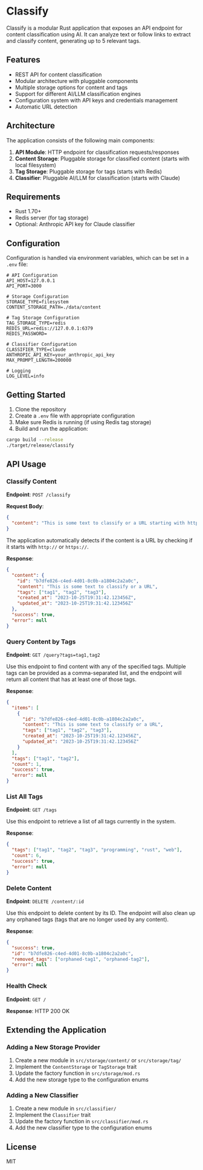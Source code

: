# Classify

Classify is a modular Rust application that exposes an API endpoint for content classification using AI. It can analyze text or follow links to extract and classify content, generating up to 5 relevant tags.

## Features

- REST API for content classification
- Modular architecture with pluggable components
- Multiple storage options for content and tags
- Support for different AI/LLM classification engines
- Configuration system with API keys and credentials management
- Automatic URL detection

## Architecture

The application consists of the following main components:

1. **API Module**: HTTP endpoint for classification requests/responses
2. **Content Storage**: Pluggable storage for classified content (starts with local filesystem)
3. **Tag Storage**: Pluggable storage for tags (starts with Redis)
4. **Classifier**: Pluggable AI/LLM for classification (starts with Claude)

## Requirements

- Rust 1.70+
- Redis server (for tag storage)
- Optional: Anthropic API key for Claude classifier

## Configuration

Configuration is handled via environment variables, which can be set in a `.env` file:

```
# API Configuration
API_HOST=127.0.0.1
API_PORT=3000

# Storage Configuration
STORAGE_TYPE=filesystem
CONTENT_STORAGE_PATH=./data/content

# Tag Storage Configuration
TAG_STORAGE_TYPE=redis
REDIS_URL=redis://127.0.0.1:6379
REDIS_PASSWORD=

# Classifier Configuration
CLASSIFIER_TYPE=claude
ANTHROPIC_API_KEY=your_anthropic_api_key
MAX_PROMPT_LENGTH=200000

# Logging
LOG_LEVEL=info
```

## Getting Started

1. Clone the repository
2. Create a `.env` file with appropriate configuration
3. Make sure Redis is running (if using Redis tag storage)
4. Build and run the application:

```bash
cargo build --release
./target/release/classify
```

## API Usage

### Classify Content

**Endpoint**: `POST /classify`

**Request Body**:
```json
{
  "content": "This is some text to classify or a URL starting with http:// or https://"
}
```

The application automatically detects if the content is a URL by checking if it starts with `http://` or `https://`.

**Response**:
```json
{
  "content": {
    "id": "b7dfe826-c4ed-4d01-8c0b-a1804c2a2a0c",
    "content": "This is some text to classify or a URL",
    "tags": ["tag1", "tag2", "tag3"],
    "created_at": "2023-10-25T19:31:42.123456Z",
    "updated_at": "2023-10-25T19:31:42.123456Z"
  },
  "success": true,
  "error": null
}
```

### Query Content by Tags

**Endpoint**: `GET /query?tags=tag1,tag2`

Use this endpoint to find content with any of the specified tags. Multiple tags can be provided as a comma-separated list, and the endpoint will return all content that has at least one of those tags.

**Response**:
```json
{
  "items": [
    {
      "id": "b7dfe826-c4ed-4d01-8c0b-a1804c2a2a0c",
      "content": "This is some text to classify or a URL",
      "tags": ["tag1", "tag2", "tag3"],
      "created_at": "2023-10-25T19:31:42.123456Z",
      "updated_at": "2023-10-25T19:31:42.123456Z"
    }
  ],
  "tags": ["tag1", "tag2"],
  "count": 1,
  "success": true,
  "error": null
}
```

### List All Tags

**Endpoint**: `GET /tags`

Use this endpoint to retrieve a list of all tags currently in the system.

**Response**:
```json
{
  "tags": ["tag1", "tag2", "tag3", "programming", "rust", "web"],
  "count": 6,
  "success": true,
  "error": null
}
```

### Delete Content

**Endpoint**: `DELETE /content/:id`

Use this endpoint to delete content by its ID. The endpoint will also clean up any orphaned tags (tags that are no longer used by any content).

**Response**:
```json
{
  "success": true,
  "id": "b7dfe826-c4ed-4d01-8c0b-a1804c2a2a0c",
  "removed_tags": ["orphaned-tag1", "orphaned-tag2"],
  "error": null
}
```

### Health Check

**Endpoint**: `GET /`

**Response**: HTTP 200 OK

## Extending the Application

### Adding a New Storage Provider

1. Create a new module in `src/storage/content/` or `src/storage/tag/`
2. Implement the `ContentStorage` or `TagStorage` trait
3. Update the factory function in `src/storage/mod.rs`
4. Add the new storage type to the configuration enums

### Adding a New Classifier

1. Create a new module in `src/classifier/`
2. Implement the `Classifier` trait
3. Update the factory function in `src/classifier/mod.rs`
4. Add the new classifier type to the configuration enums

## License

MIT
